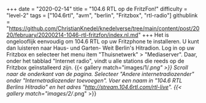 +++
date = "2020-02-14"
title = "104.6 RTL op de FritzFon!"
difficulty = "level-2"
tags = ["104.6rtl", "avm", "berlin", "Fritzbox", "rtl-radio"]
githublink = "https://github.com/ChristianKnedel/knedelverse/tree/main/content/post/2020/february/20200214-1046-rtl-fritzfon/index.nl.md"
+++
Het is ongelooflijk eenvoudig om 104.6 RTL op uw Fritzphone te installeren. U kunt dan luisteren naar Haus- und Garten- Weit Berlin's Hitradion. Log in op uw Fritzbox en selecteer het menu item "Thuisnetwerk" > "Mediaserver". Daar, onder het tabblad "Internet radio", vindt u alle stations die reeds op de Fritzbox geïnstalleerd zijn.
{{< gallery match="images/1/*.png" >}}
Scroll naar de onderkant van de pagina. Selecteer "Andere internetradiozender" onder "Internetradiozender toevoegen". Voer een naam in "104.6 RTL Berlins Hitradio" en het adres "http://stream.104.6rtl.com/rtl-live".
{{< gallery match="images/2/*.png" >}}
